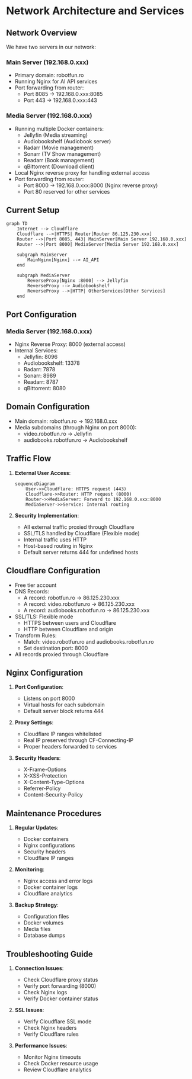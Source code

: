 # Network Architecture and Services

## Network Overview

We have two servers in our network:

### Main Server (192.168.0.xxx)
- Primary domain: robotfun.ro
- Running Nginx for AI API services
- Port forwarding from router:
  - Port 8085 → 192.168.0.xxx:8085
  - Port 443 → 192.168.0.xxx:443

### Media Server (192.168.0.xxx)
- Running multiple Docker containers:
  - Jellyfin (Media streaming)
  - Audiobookshelf (Audiobook server)
  - Radarr (Movie management)
  - Sonarr (TV Show management)
  - Readarr (Book management)
  - qBittorrent (Download client)
- Local Nginx reverse proxy for handling external access
- Port forwarding from router:
  - Port 8000 → 192.168.0.xxx:8000 (Nginx reverse proxy)
  - Port 80 reserved for other services

## Current Setup

```mermaid
graph TD
    Internet --> Cloudflare
    Cloudflare -->|HTTPS| Router[Router 86.125.230.xxx]
    Router -->|Port 8085, 443| MainServer[Main Server 192.168.0.xxx]
    Router -->|Port 8000| MediaServer[Media Server 192.168.0.xxx]
    
    subgraph MainServer
        MainNginx[Nginx] --> AI_API
    end
    
    subgraph MediaServer
        ReverseProxy[Nginx :8000] --> Jellyfin
        ReverseProxy --> Audiobookshelf
        ReverseProxy -->|HTTP| OtherServices[Other Services]
    end
```

## Port Configuration

### Media Server (192.168.0.xxx)
- Nginx Reverse Proxy: 8000 (external access)
- Internal Services:
  - Jellyfin: 8096
  - Audiobookshelf: 13378
  - Radarr: 7878
  - Sonarr: 8989
  - Readarr: 8787
  - qBittorrent: 8080

## Domain Configuration

- Main domain: robotfun.ro → 192.168.0.xxx
- Media subdomains (through Nginx on port 8000):
  - video.robotfun.ro → Jellyfin
  - audiobooks.robotfun.ro → Audiobookshelf

## Traffic Flow

1. **External User Access**:
   ```mermaid
   sequenceDiagram
       User->>Cloudflare: HTTPS request (443)
       Cloudflare->>Router: HTTP request (8000)
       Router->>MediaServer: Forward to 192.168.0.xxx:8000
       MediaServer->>Service: Internal routing
   ```

2. **Security Implementation**:
   - All external traffic proxied through Cloudflare
   - SSL/TLS handled by Cloudflare (Flexible mode)
   - Internal traffic uses HTTP
   - Host-based routing in Nginx
   - Default server returns 444 for undefined hosts

## Cloudflare Configuration

- Free tier account
- DNS Records:
  - A record: robotfun.ro → 86.125.230.xxx
  - A record: video.robotfun.ro → 86.125.230.xxx
  - A record: audiobooks.robotfun.ro → 86.125.230.xxx
- SSL/TLS: Flexible mode
  - HTTPS between users and Cloudflare
  - HTTP between Cloudflare and origin
- Transform Rules:
  - Match: video.robotfun.ro and audiobooks.robotfun.ro
  - Set destination port: 8000
- All records proxied through Cloudflare

## Nginx Configuration

1. **Port Configuration**:
   - Listens on port 8000
   - Virtual hosts for each subdomain
   - Default server block returns 444

2. **Proxy Settings**:
   - Cloudflare IP ranges whitelisted
   - Real IP preserved through CF-Connecting-IP
   - Proper headers forwarded to services

3. **Security Headers**:
   - X-Frame-Options
   - X-XSS-Protection
   - X-Content-Type-Options
   - Referrer-Policy
   - Content-Security-Policy

## Maintenance Procedures

1. **Regular Updates**:
   - Docker containers
   - Nginx configurations
   - Security headers
   - Cloudflare IP ranges

2. **Monitoring**:
   - Nginx access and error logs
   - Docker container logs
   - Cloudflare analytics

3. **Backup Strategy**:
   - Configuration files
   - Docker volumes
   - Media files
   - Database dumps

## Troubleshooting Guide

1. **Connection Issues**:
   - Check Cloudflare proxy status
   - Verify port forwarding (8000)
   - Check Nginx logs
   - Verify Docker container status

2. **SSL Issues**:
   - Verify Cloudflare SSL mode
   - Check Nginx headers
   - Verify Cloudflare rules

3. **Performance Issues**:
   - Monitor Nginx timeouts
   - Check Docker resource usage
   - Review Cloudflare analytics 
